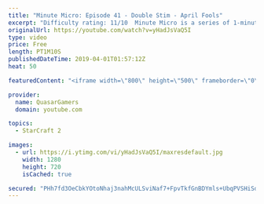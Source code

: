 ```yaml
---
title: "Minute Micro: Episode 41 - Double Stim - April Fools"
excerpt: "Difficulty rating: 11/10  Minute Micro is a series of 1-minute videos explaining how to perform common micro techniques. This episode is on double stimming.  Explanation: https://www.reddit.com/r/starcraft/comments/b81mai/stim_the_new_beam_weapon/?  twitch.tv/Quasarprintf"
originalUrl: https://youtube.com/watch?v=yHadJsVaQ5I
type: video
price: Free
length: PT1M10S
publishedDateTime: 2019-04-01T01:57:12Z
heat: 50

featuredContent: "<iframe width=\"800\" height=\"500\" frameborder=\"0\" src=\"https://www.youtube.com/embed/yHadJsVaQ5I\" allow=\"accelerometer; autoplay; encrypted-media; gyroscope; picture-in-picture\" allowfullscreen></iframe>"

provider:
  name: QuasarGamers
  domain: youtube.com

topics:
  - StarCraft 2

images:
  - url: https://i.ytimg.com/vi/yHadJsVaQ5I/maxresdefault.jpg
    width: 1280
    height: 720
    isCached: true

secured: "PHh7fd3OeCbkYOtoNhaj3nahMcULSviNaf7+FpvTkfGnBDYmls+UbqPVSHiSdsFrNGzWijgJYMeD/5VFi9DYKFZgUH79kpuCoZirycKaEnb28owfKSG3kusYKi8oSyeu5p90jUVDlLgg8Dy9I6i8TBwNfGguqJFVitgpcBSjt4w+szIFfbAyzmjnRg8mMXY6Zz/udoPh+BE2Jb8vYCdK68JJIGpegGa1CPJKlKXjqWangS8aX1tHVt+jjPvVm3xCL5ljdk6D8Wxb7H8Sx3Zcc+IyyTKOPG1pj8xy/p0jEKIXMHNjSTQ1EZGM+S/3LLhrvKFQzZ/6dM/UBsSmVnh/+WKIOhooXSZt1w/t0fYjoJX9n2Vnw4YMFwrJOVXpgKl5sWAr5S0tfsHP/7dfLiZVOzs4I2j7NtzjpB6KVTE37xI=;8J+13/XmBbyBcHjitn0xHQ=="
---
```


